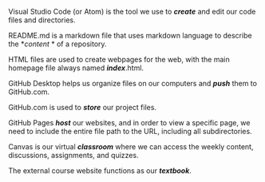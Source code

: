 Visual Studio Code (or Atom) is the tool we use to   **_create_**   and edit our code files and directories.

README.md is a markdown file that uses markdown language to describe the   **_content_*  * of a repository.

HTML files are used to create webpages for the web, with the main homepage file always named   **_index_**.html.

GitHub Desktop helps us organize files on our computers and    **_push_**    them to GitHub.com.

GitHub.com is used to   **_store_**   our project files.

GitHub Pages   **_host_**   our websites, and in order to view a specific page, we need to include the entire file path to the URL, including all subdirectories.

Canvas is our virtual   **_classroom_**    where we can access the weekly content, discussions, assignments, and quizzes.

The external course website functions as our   **_textbook_**.

